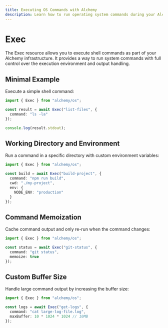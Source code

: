 ```yaml
---
title: Executing OS Commands with Alchemy
description: Learn how to run operating system commands during your Alchemy deployments using the OS Exec provider.
---
```


# Exec

The Exec resource allows you to execute shell commands as part of your Alchemy infrastructure. It provides a way to run system commands with full control over the execution environment and output handling.

## Minimal Example

Execute a simple shell command:

```ts
import { Exec } from "alchemy/os";

const result = await Exec("list-files", {
  command: "ls -la"
});

console.log(result.stdout);
```

## Working Directory and Environment

Run a command in a specific directory with custom environment variables:

```ts
import { Exec } from "alchemy/os";

const build = await Exec("build-project", {
  command: "npm run build",
  cwd: "./my-project",
  env: { 
    NODE_ENV: "production"
  }
});
```

## Command Memoization 

Cache command output and only re-run when the command changes:

```ts
import { Exec } from "alchemy/os";

const status = await Exec("git-status", {
  command: "git status",
  memoize: true
});
```

## Custom Buffer Size

Handle large command output by increasing the buffer size:

```ts
import { Exec } from "alchemy/os";

const logs = await Exec("get-logs", {
  command: "cat large-log-file.log", 
  maxBuffer: 10 * 1024 * 1024 // 10MB
});
```